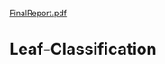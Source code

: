 [FinalReport.pdf](https://github.com/nourhanmagddy/Leaf-Classification/files/8204300/FinalReport.pdf)
# Leaf-Classification
